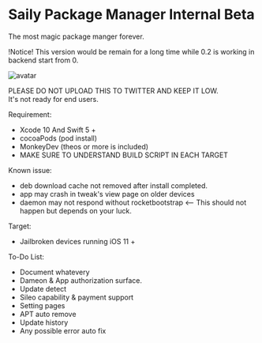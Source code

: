 # Saily Package Manager Internal Beta
The most magic package manger forever.  

!Notice! This version would be remain for a long time while 0.2 is working in backend start from 0.

![avatar](https://github.com/Co2333/SailyPackageManager/raw/master/Artwork/LongBG.png)   

PLEASE DO NOT UPLOAD THIS TO TWITTER AND KEEP IT LOW.  
It's not ready for end users.  

Requirement:   
  - Xcode 10 And Swift 5 +  
  - cocoaPods  (pod install)
  - MonkeyDev (theos or more is included)
  - MAKE SURE TO UNDERSTAND BUILD SCRIPT IN EACH TARGET
  
Known issue:
  - deb download cache not removed after install completed.
  - app may crash in tweak's view page on older devices
  - daemon may not respond without rocketbootstrap <-- This should not happen but depends on your luck.
  
Target:  
  - Jailbroken devices running iOS 11 +  
  
To-Do List:
  - Document whatevery
  - Dameon & App authorization surface.
  - Update detect
  - Sileo capability & payment support
  - Setting pages
  - APT auto remove
  - Update history
  - Any possible error auto fix
